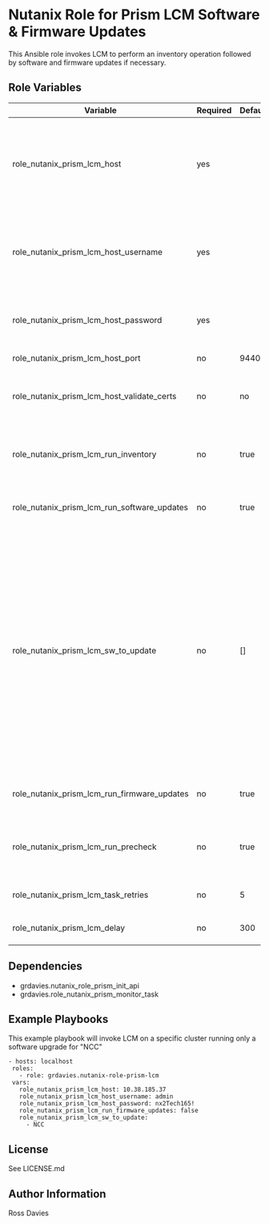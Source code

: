 # Nutanix Role for Prism LCM Software & Firmware Updates

This Ansible role invokes LCM to perform an inventory operation followed by software and firmware updates if necessary.

## Role Variables

| Variable                                    | Required | Default | Choices                                                                                | Comments                                                                                                                                                                                                     |
|---------------------------------------------|----------|---------|----------------------------------------------------------------------------------------|--------------------------------------------------------------------------------------------------------------------------------------------------------------------------------------------------------------|
| role_nutanix_prism_lcm_host                 | yes      |         |                                                                                        | The IP address or FQDN for the Prism (Element or Central) to which you want to connect.                                                                                                                      |
| role_nutanix_prism_lcm_host_username        | yes      |         |                                                                                        | A valid username with appropriate rights to access the Nutanix API.                                                                                                                                          |
| role_nutanix_prism_lcm_host_password        | yes      |         |                                                                                        | A valid password for the supplied username.                                                                                                                                                                  |
| role_nutanix_prism_lcm_host_port            | no       | 9440    |                                                                                        | The Prism TCP port.                                                                                                                                                                                          |
| role_nutanix_prism_lcm_host_validate_certs  | no       | no      | yes / no                                                                               | Whether to check if Prism UI certificates are valid.                                                                                                                                                         |
| role_nutanix_prism_lcm_run_inventory        | no       | true    | true or false                                                                          | Whether to run an inventory prior to installing updates.                                                                                                                                                     |
| role_nutanix_prism_lcm_run_software_updates | no       | true    | true or false                                                                          | Whether to install software updates.                                                                                                                                                                         |
| role_nutanix_prism_lcm_sw_to_update         | no       | []      | ["NCC", "Cluster Maintenance Utilities", "Foundation", "AHVhypervisor", "AOS", "FSM"]  | If not defined then all available software updates will be installed. If one or more software choices are provided then only they will be updated, if not choices are provided all software will be updated. |
| role_nutanix_prism_lcm_run_firmware_updates | no       | true    | true or false                                                                          | Whether to install firmware updates.                                                                                                                                                                         |
| role_nutanix_prism_lcm_run_precheck         | no       | true    | true or false                                                                          | Whether to run a LCM precheck prior to installing updates.                                                                                                                                                   |
| role_nutanix_prism_lcm_task_retries         | no       | 5       |                                                                                        | Number of progress checks                                                                                                                                                                                    |
| role_nutanix_prism_lcm_delay                | no       | 300     |                                                                                        | Progress check interval                                                                                                                                                                                      |

## Dependencies

- grdavies.nutanix_role_prism_init_api
- grdavies.role_nutanix_prism_monitor_task

## Example Playbooks

This example playbook will invoke LCM on a specific cluster running only a software upgrade for "NCC"

```
- hosts: localhost
 roles:
   - role: grdavies.nutanix-role-prism-lcm
 vars:
   role_nutanix_prism_lcm_host: 10.38.185.37
   role_nutanix_prism_lcm_host_username: admin
   role_nutanix_prism_lcm_host_password: nx2Tech165!
   role_nutanix_prism_lcm_run_firmware_updates: false
   role_nutanix_prism_lcm_sw_to_update:
     - NCC
```

## License


See LICENSE.md

## Author Information

Ross Davies
